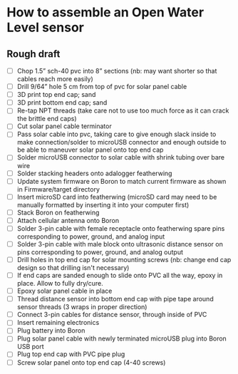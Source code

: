 # How to assemble an Open Water Level sensor
## Rough draft
- [ ] Chop 1.5” sch-40 pvc into 8” sections (nb: may want shorter so that cables reach more easily)
- [ ] Drill 9/64” hole 5 cm from top of pvc for solar panel cable
- [ ] 3D print top end cap; sand
- [ ] 3D print bottom end cap; sand
- [ ] Re-tap NPT threads (take care not to use too much force as it can crack the brittle end caps)
- [ ] Cut solar panel cable terminator
- [ ] Pass solar cable into pvc, taking care to give enough slack inside to make connection/solder to microUSB connector and enough outside to be able to maneuver solar panel onto top end cap
- [ ] Solder microUSB connector to solar cable with shrink tubing over bare wire
- [ ] Solder stacking headers onto adalogger featherwing
- [ ] Update system firmware on Boron to match current firmware as shown in Firmware/target directory
- [ ] Insert microSD card into featherwing (microSD card may need to be manually formatted by inserting it into your computer first)
- [ ] Stack Boron on featherwing
- [ ] Attach cellular antenna onto Boron
- [ ] Solder 3-pin cable with female receptacle onto featherwing spare pins corresponding to power, ground, and analog input
- [ ] Solder 3-pin cable with male block onto ultrasonic distance sensor on pins corresponding to power, ground, and analog output
- [ ] Drill holes in top end cap for solar mounting screws (nb: change end cap design so that drilling isn't necessary)
- [ ] If end caps are sanded enough to slide onto PVC all the way, epoxy in place. Allow to fully dry/cure. 
- [ ] Epoxy solar panel cable in place
- [ ] Thread distance sensor into bottom end cap with pipe tape around sensor threads (3 wraps in proper direction)
- [ ] Connect 3-pin cables for distance sensor, through inside of PVC
- [ ] Insert remaining electronics
- [ ] Plug battery into Boron
- [ ] Plug solar panel cable with newly terminated microUSB plug into Boron USB port
- [ ] Plug top end cap with PVC pipe plug
- [ ] Screw solar panel onto top end cap (4-40 screws)